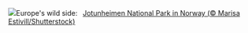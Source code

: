 ![](https://www.bing.com/th?id=OHR.JotunheimenPark_EN-US4200824377_UHD.jpg&w=1000)Europe's wild side:&nbsp;&ensp;[Jotunheimen National Park in Norway (© Marisa Estivill/Shutterstock)](https://www.bing.com/th?id=OHR.JotunheimenPark_EN-US4200824377_UHD.jpg)
<br><br/>
